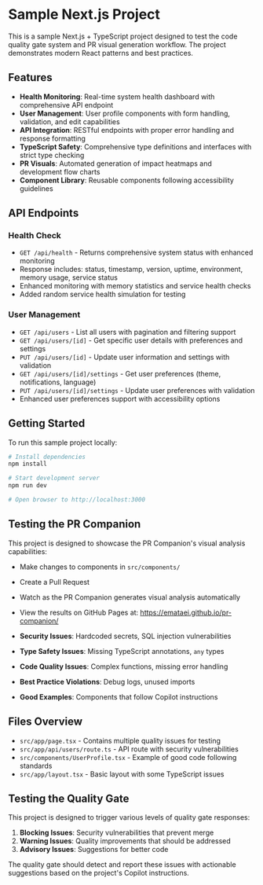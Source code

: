# Sample Next.js Project

This is a sample Next.js + TypeScript project designed to test the code quality gate system and PR visual generation workflow. The project demonstrates modern React patterns and best practices.

## Features

- **Health Monitoring**: Real-time system health dashboard with comprehensive API endpoint
- **User Management**: User profile components with form handling, validation, and edit capabilities
- **API Integration**: RESTful endpoints with proper error handling and response formatting
- **TypeScript Safety**: Comprehensive type definitions and interfaces with strict type checking
- **PR Visuals**: Automated generation of impact heatmaps and development flow charts
- **Component Library**: Reusable components following accessibility guidelines

## API Endpoints

### Health Check
- `GET /api/health` - Returns comprehensive system status with enhanced monitoring
- Response includes: status, timestamp, version, uptime, environment, memory usage, service status
- Enhanced monitoring with memory statistics and service health checks
- Added random service health simulation for testing

### User Management  
- `GET /api/users` - List all users with pagination and filtering support
- `GET /api/users/[id]` - Get specific user details with preferences and settings
- `PUT /api/users/[id]` - Update user information and settings with validation
- `GET /api/users/[id]/settings` - Get user preferences (theme, notifications, language)
- `PUT /api/users/[id]/settings` - Update user preferences with validation
- Enhanced user preferences support with accessibility options

## Getting Started

To run this sample project locally:

```bash
# Install dependencies
npm install

# Start development server
npm run dev

# Open browser to http://localhost:3000
```

## Testing the PR Companion

This project is designed to showcase the PR Companion's visual analysis capabilities:
- Make changes to components in `src/components/`
- Create a Pull Request
- Watch as the PR Companion generates visual analysis automatically
- View the results on GitHub Pages at: https://emataei.github.io/pr-companion/

- **Security Issues**: Hardcoded secrets, SQL injection vulnerabilities
- **Type Safety Issues**: Missing TypeScript annotations, `any` types
- **Code Quality Issues**: Complex functions, missing error handling
- **Best Practice Violations**: Debug logs, unused imports
- **Good Examples**: Components that follow Copilot instructions

## Files Overview

- `src/app/page.tsx` - Contains multiple quality issues for testing
- `src/app/api/users/route.ts` - API route with security vulnerabilities
- `src/components/UserProfile.tsx` - Example of good code following standards
- `src/app/layout.tsx` - Basic layout with some TypeScript issues

## Testing the Quality Gate

This project is designed to trigger various levels of quality gate responses:

1. **Blocking Issues**: Security vulnerabilities that prevent merge
2. **Warning Issues**: Quality improvements that should be addressed
3. **Advisory Issues**: Suggestions for better code

The quality gate should detect and report these issues with actionable suggestions based on the project's Copilot instructions.
